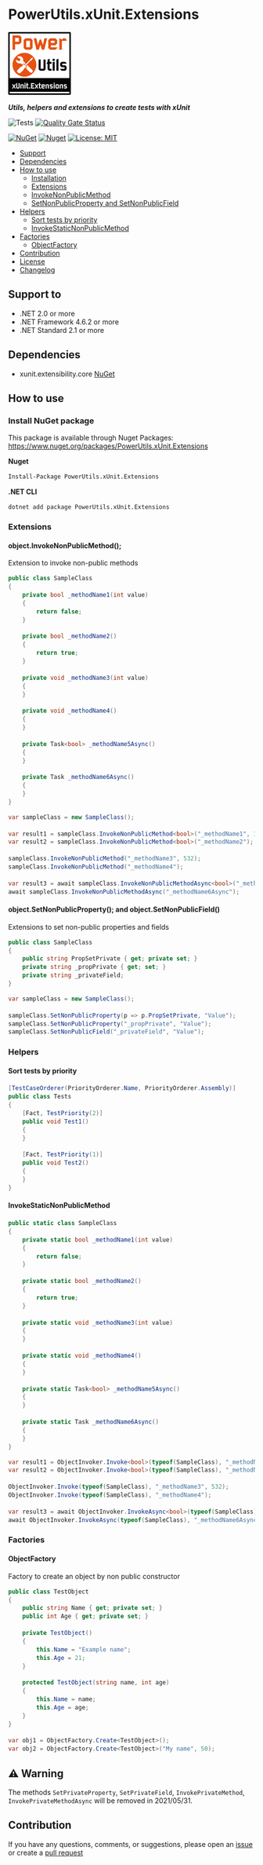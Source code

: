 # PowerUtils.xUnit.Extensions

![Logo](https://raw.githubusercontent.com/TechNobre/PowerUtils.xUnit.Extensions/main/assets/logo/logo_128x128.png)

***Utils, helpers and extensions to create tests with xUnit***

![Tests](https://github.com/TechNobre/PowerUtils.xUnit.Extensions/actions/workflows/tests.yml/badge.svg)
[![Quality Gate Status](https://sonarcloud.io/api/project_badges/measure?project=TechNobre_PowerUtils.xUnit.Extensions&metric=alert_status)](https://sonarcloud.io/summary/new_code?id=TechNobre_PowerUtils.xUnit.Extensions)

[![NuGet](https://img.shields.io/nuget/v/PowerUtils.xUnit.Extensions.svg)](https://www.nuget.org/packages/PowerUtils.xUnit.Extensions)
[![Nuget](https://img.shields.io/nuget/dt/PowerUtils.xUnit.Extensions.svg)](https://www.nuget.org/packages/PowerUtils.xUnit.Extensions)
[![License: MIT](https://img.shields.io/github/license/TechNobre/PowerUtils.xUnit.Extensions.svg)](https://github.com/TechNobre/PowerUtils.xUnit.Extensions/blob/main/LICENSE)


- [Support](#support-to)
- [Dependencies](#dependencies)
- [How to use](#how-to-use)
  - [Installation](#Installation)
  - [Extensions](#Extensions)
  - [InvokeNonPublicMethod](#object.InvokeNonPublicMethod)
  - [SetNonPublicProperty and SetNonPublicField](#object.SetNonPublicProperty)
- [Helpers](#Helpers)
  - [Sort tests by priority](#SortTestsByPriority)
  - [InvokeStaticNonPublicMethod](#InvokeStaticNonPublicMethod)
- [Factories](#Factories)
  - [ObjectFactory](#Factories-ObjectFactory)
- [Contribution](#contribution)
- [License](./LICENSE)
- [Changelog](./CHANGELOG.md)



## Support to <a name="support-to"></a>
- .NET 2.0 or more
- .NET Framework 4.6.2 or more
- .NET Standard 2.1 or more



## Dependencies <a name="dependencies"></a>

- xunit.extensibility.core [NuGet](https://www.nuget.org/packages/xunit.extensibility.core/)



## How to use <a name="how-to-use"></a>

### Install NuGet package <a name="Installation"></a>
This package is available through Nuget Packages: https://www.nuget.org/packages/PowerUtils.xUnit.Extensions

**Nuget**
```bash
Install-Package PowerUtils.xUnit.Extensions
```

**.NET CLI**
```
dotnet add package PowerUtils.xUnit.Extensions
```

### Extensions <a name="Extensions"></a>

#### object.InvokeNonPublicMethod(); <a name="object.InvokeNonPublicMethod"></a>
Extension to invoke non-public methods

```csharp
public class SampleClass
{
    private bool _methodName1(int value)
    {
        return false;
    }

    private bool _methodName2()
    {
        return true;
    }

    private void _methodName3(int value)
    {
    }

    private void _methodName4()
    {
    }

    private Task<bool> _methodName5Async()
    {
    }

    private Task _methodName6Async()
    {
    }
}
```

```csharp
var sampleClass = new SampleClass();

var result1 = sampleClass.InvokeNonPublicMethod<bool>("_methodName1", 1);
var result2 = sampleClass.InvokeNonPublicMethod<bool>("_methodName2");

sampleClass.InvokeNonPublicMethod("_methodName3", 532);
sampleClass.InvokeNonPublicMethod("_methodName4");

var result3 = await sampleClass.InvokeNonPublicMethodAsync<bool>("_methodName5Async", 1);
await sampleClass.InvokeNonPublicMethodAsync("_methodName6Async");
```



#### object.SetNonPublicProperty(); and object.SetNonPublicField() <a name="object.SetNonPublicProperty"></a>
Extensions to set non-public properties and fields

```csharp
public class SampleClass
{
    public string PropSetPrivate { get; private set; }
    private string _propPrivate { get; set; }
    private string _privateField;
}
```

```csharp
var sampleClass = new SampleClass();

sampleClass.SetNonPublicProperty(p => p.PropSetPrivate, "Value");
sampleClass.SetNonPublicProperty("_propPrivate", "Value");
sampleClass.SetNonPublicField("_privateField", "Value");
```


### Helpers <a name="Helpers"></a>

#### Sort tests by priority <a name="SortTestsByPriority"></a>

```csharp
[TestCaseOrderer(PriorityOrderer.Name, PriorityOrderer.Assembly)]
public class Tests
{
    [Fact, TestPriority(2)]
    public void Test1()
    {
    }

    [Fact, TestPriority(1)]
    public void Test2()
    {
    }
}
```

#### InvokeStaticNonPublicMethod <a name="InvokeStaticNonPublicMethod"></a>

```csharp
public static class SampleClass
{
    private static bool _methodName1(int value)
    {
        return false;
    }

    private static bool _methodName2()
    {
        return true;
    }

    private static void _methodName3(int value)
    {
    }

    private static void _methodName4()
    {
    }

    private static Task<bool> _methodName5Async()
    {
    }

    private static Task _methodName6Async()
    {
    }
}
```

```csharp
var result1 = ObjectInvoker.Invoke<bool>(typeof(SampleClass), "_methodName1", 1);
var result2 = ObjectInvoker.Invoke<bool>(typeof(SampleClass), "_methodName2");

ObjectInvoker.Invoke(typeof(SampleClass), "_methodName3", 532);
ObjectInvoker.Invoke(typeof(SampleClass), "_methodName4");

var result3 = await ObjectInvoker.InvokeAsync<bool>(typeof(SampleClass), "_methodName5Async", 1);
await ObjectInvoker.InvokeAsync(typeof(SampleClass), "_methodName6Async");
```


### Factories <a name="Factories"></a>

#### ObjectFactory <a name="Factories-ObjectFactory"></a>
Factory to create an object by non public constructor

```csharp
public class TestObject
{
    public string Name { get; private set; }
    public int Age { get; private set; }

    private TestObject()
    {
        this.Name = "Example name";
        this.Age = 21;
    }

    protected TestObject(string name, int age)
    {
        this.Name = name;
        this.Age = age;
    }
}

var obj1 = ObjectFactory.Create<TestObject>();
var obj2 = ObjectFactory.Create<TestObject>("My name", 50);
```



## :warning: Warning
The methods `SetPrivateProperty`, `SetPrivateField`, `InvokePrivateMethod`, `InvokePrivateMethodAsync` will be removed in 2021/05/31.



## Contribution <a name="contribution"></a>

If you have any questions, comments, or suggestions, please open an [issue](https://github.com/TechNobre/PowerUtils.xUnit.Extensions/issues/new/choose) or create a [pull request](https://github.com/TechNobre/PowerUtils.xUnit.Extensions/compare)